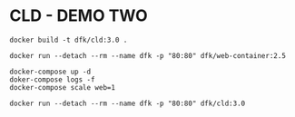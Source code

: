 CLD - DEMO TWO
===========



```
docker build -t dfk/cld:3.0 .
```
```
docker run --detach --rm --name dfk -p "80:80" dfk/web-container:2.5
```


```
docker-compose up -d
doker-compose logs -f
docker-compose scale web=1
```

```
docker run --detach --rm --name dfk -p "80:80" dfk/cld:3.0
```